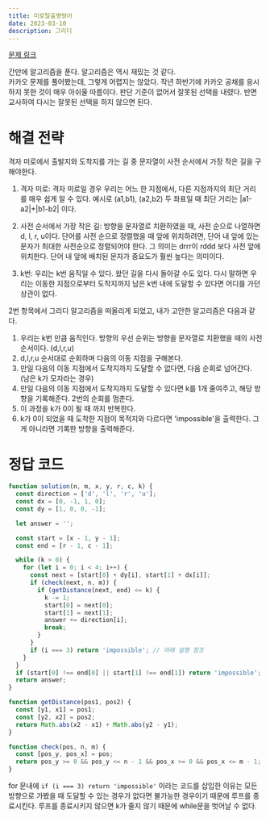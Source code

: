 ```yaml
---
title: 미로탈출명령어
date: 2023-03-10
description: 그리디
---
```


[문제 링크](https://school.programmers.co.kr/learn/courses/30/lessons/150365)

간만에 알고리즘을 푼다. 알고리즘은 역시 재밌는 것 같다.  
카카오 문제를 풀어봤는데, 그렇게 어렵지는 않았다. 작년 하반기에 카카오 공채를 응시하지 못한 것이 매우 아쉬울 따름이다. 판단 기준이 없어서 잘못된 선택을 내렸다. 반면교사하여 다시는 잘못된 선택을 하지 않으면 된다.

# 해결 전략

격자 미로에서 출발지와 도착지를 가는 길 중 문자열이 사전 순서에서 가장 작은 길을 구해야한다.

1. 격자 미로: 격자 미로일 경우 우리는 어느 한 지점에서, 다른 지점까지의 최단 거리를 매우 쉽게 알 수 있다. 예시로 (a1,b1), (a2,b2) 두 좌표일 때 최단 거리는 |a1-a2|+|b1-b2| 이다.

2. 사전 순서에서 가장 작은 길: 방향을 문자열로 치환하였을 때, 사전 순으로 나열하면 d, l, r, u이다. 단어를 사전 순으로 정렬했을 때 앞에 위치하려면, 단어 내 앞에 있는 문자가 최대한 사전순으로 정렬되어야 한다. 그 의미는 drrr이 rddd 보다 사전 앞에 위치한다. 단어 내 앞에 배치된 문자가 중요도가 훨씬 높다는 의미이다.

3. k번: 우리는 k번 움직일 수 있다. 왔던 길을 다시 돌아갈 수도 있다. 다시 말하면 우리는 이동한 지점으로부터 도착지까지 남은 k번 내에 도달할 수 있다면 어디를 가던 상관이 없다.

2번 항목에서 그리디 알고리즘을 떠올리게 되었고,
내가 고안한 알고리즘은 다음과 같다.

1. 우리는 k번 만큼 움직인다. 방향의 우선 순위는 방향을 문자열로 치환했을 때의 사전 순서이다. (d,l,r,u)
2. d,l,r,u 순서대로 순회하며 다음의 이동 지점을 구해본다.
3. 만일 다음의 이동 지점에서 도착지까지 도달할 수 없다면, 다음 순회로 넘어간다. (남은 k가 모자라는 경우)
4. 만일 다음의 이동 지점에서 도착지까지 도달할 수 있다면 k를 1개 줄여주고, 해당 방향을 기록해준다. 2번의 순회를 멈춘다.
5. 이 과정을 k가 0이 될 때 까지 반복한다.
6. k가 0이 되었을 때 도착한 지점이 목적지와 다르다면 'impossible'을 출력한다. 그게 아니라면 기록한 방향을 출력해준다.

# 정답 코드

```js
function solution(n, m, x, y, r, c, k) {
  const direction = ['d', 'l', 'r', 'u'];
  const dx = [0, -1, 1, 0];
  const dy = [1, 0, 0, -1];

  let answer = '';

  const start = [x - 1, y - 1];
  const end = [r - 1, c - 1];

  while (k > 0) {
    for (let i = 0; i < 4; i++) {
      const next = [start[0] + dy[i], start[1] + dx[i]];
      if (check(next, n, m)) {
        if (getDistance(next, end) <= k) {
          k -= 1;
          start[0] = next[0];
          start[1] = next[1];
          answer += direction[i];
          break;
        }
      }
      if (i === 3) return 'impossible'; // 아래 설명 참조
    }
  }
  if (start[0] !== end[0] || start[1] !== end[1]) return 'impossible';
  return answer;
}

function getDistance(pos1, pos2) {
  const [y1, x1] = pos1;
  const [y2, x2] = pos2;
  return Math.abs(x2 - x1) + Math.abs(y2 - y1);
}

function check(pos, n, m) {
  const [pos_y, pos_x] = pos;
  return pos_y >= 0 && pos_y <= n - 1 && pos_x >= 0 && pos_x <= m - 1;
}
```

for 문내에 `if (i === 3) return 'impossible'` 이라는 코드를 삽입한 이유는 모든 방향으로 가봤을 때 도달할 수 있는 경우가 없다면 불가능한 경우이기 때문에 루프를 종료시킨다. 루프를 종료시키지 않으면 k가 줄지 않기 때문에 while문을 벗어날 수 없다.
